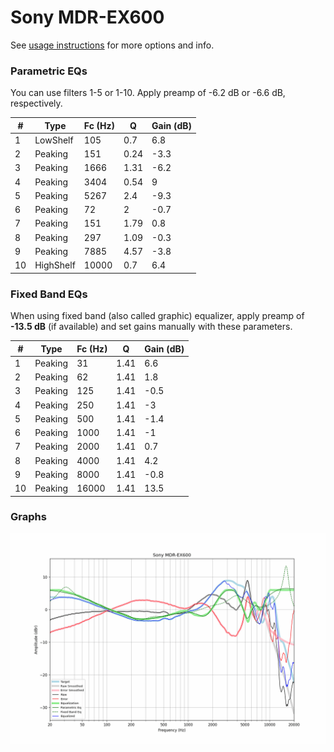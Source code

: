 # Sony MDR-EX600
See [usage instructions](https://github.com/jaakkopasanen/AutoEq#usage) for more options and info.

### Parametric EQs
You can use filters 1-5 or 1-10. Apply preamp of -6.2 dB or -6.6 dB, respectively.

|   # | Type      |   Fc (Hz) |    Q |   Gain (dB) |
|-----|-----------|-----------|------|-------------|
|   1 | LowShelf  |       105 | 0.7  |         6.8 |
|   2 | Peaking   |       151 | 0.24 |        -3.3 |
|   3 | Peaking   |      1666 | 1.31 |        -6.2 |
|   4 | Peaking   |      3404 | 0.54 |         9   |
|   5 | Peaking   |      5267 | 2.4  |        -9.3 |
|   6 | Peaking   |        72 | 2    |        -0.7 |
|   7 | Peaking   |       151 | 1.79 |         0.8 |
|   8 | Peaking   |       297 | 1.09 |        -0.3 |
|   9 | Peaking   |      7885 | 4.57 |        -3.8 |
|  10 | HighShelf |     10000 | 0.7  |         6.4 |

### Fixed Band EQs
When using fixed band (also called graphic) equalizer, apply preamp of **-13.5 dB** (if available) and set gains manually with these parameters.

|   # | Type    |   Fc (Hz) |    Q |   Gain (dB) |
|-----|---------|-----------|------|-------------|
|   1 | Peaking |        31 | 1.41 |         6.6 |
|   2 | Peaking |        62 | 1.41 |         1.8 |
|   3 | Peaking |       125 | 1.41 |        -0.5 |
|   4 | Peaking |       250 | 1.41 |        -3   |
|   5 | Peaking |       500 | 1.41 |        -1.4 |
|   6 | Peaking |      1000 | 1.41 |        -1   |
|   7 | Peaking |      2000 | 1.41 |         0.7 |
|   8 | Peaking |      4000 | 1.41 |         4.2 |
|   9 | Peaking |      8000 | 1.41 |        -0.8 |
|  10 | Peaking |     16000 | 1.41 |        13.5 |

### Graphs
![](./Sony%20MDR-EX600.png)
